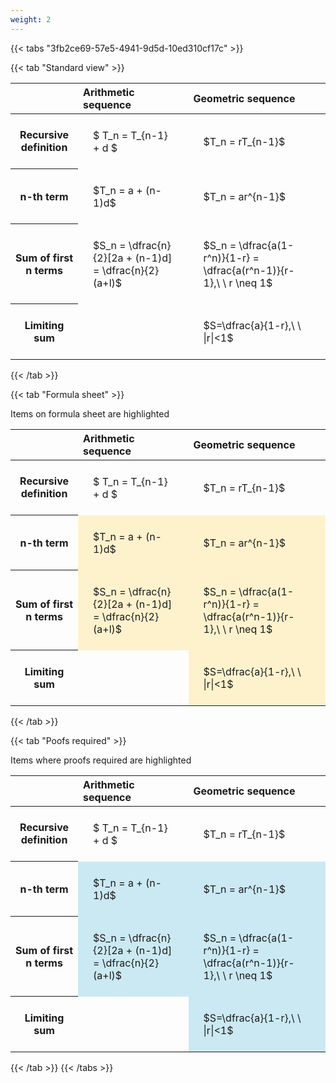 ```yaml
---
weight: 2
---
```


{{< tabs "3fb2ce69-57e5-4941-9d5d-10ed310cf17c" >}}

{{< tab "Standard view" >}}

<style type="text/css">
#T_4dcc3 th.col_heading {
  text-align: left;
  font-size: 1em;
}
#T_4dcc3 td {
  text-align: left;
  font-size: 1em;
  padding: 1.5em;
}
</style>
<table id="T_4dcc3">
  <thead>
    <tr>
      <th class="blank level0" >&nbsp;</th>
      <th id="T_4dcc3_level0_col0" class="col_heading level0 col0" >Arithmetic sequence</th>
      <th id="T_4dcc3_level0_col1" class="col_heading level0 col1" >Geometric sequence</th>
    </tr>
  </thead>
  <tbody>
    <tr>
      <th id="T_4dcc3_level0_row0" class="row_heading level0 row0" >Recursive definition</th>
      <td id="T_4dcc3_row0_col0" class="data row0 col0" >$ T_n = T_{n-1} + d $</td>
      <td id="T_4dcc3_row0_col1" class="data row0 col1" >$T_n = rT_{n-1}$</td>
    </tr>
    <tr>
      <th id="T_4dcc3_level0_row1" class="row_heading level0 row1" >n-th term</th>
      <td id="T_4dcc3_row1_col0" class="data row1 col0" >$T_n = a + (n-1)d$</td>
      <td id="T_4dcc3_row1_col1" class="data row1 col1" >$T_n = ar^{n-1}$</td>
    </tr>
    <tr>
      <th id="T_4dcc3_level0_row2" class="row_heading level0 row2" >Sum of first n terms</th>
      <td id="T_4dcc3_row2_col0" class="data row2 col0" >$S_n = \dfrac{n}{2}[2a + (n-1)d] = \dfrac{n}{2}(a+l)$</td>
      <td id="T_4dcc3_row2_col1" class="data row2 col1" >$S_n = \dfrac{a(1-r^n)}{1-r} = \dfrac{a(r^n-1)}{r-1},\ \  r \neq 1$</td>
    </tr>
    <tr>
      <th id="T_4dcc3_level0_row3" class="row_heading level0 row3" >Limiting sum</th>
      <td id="T_4dcc3_row3_col0" class="data row3 col0" ></td>
      <td id="T_4dcc3_row3_col1" class="data row3 col1" >$S=\dfrac{a}{1-r},\ \ |r|<1$</td>
    </tr>
  </tbody>
</table>
{{< /tab >}}

{{< tab "Formula sheet" >}}

Items on formula sheet are highlighted 
<br>
<style type="text/css">
#T_500aa th.col_heading {
  text-align: left;
  font-size: 1em;
}
#T_500aa td {
  text-align: left;
  font-size: 1em;
  padding: 1.5em;
}
#T_500aa_row0_col0, #T_500aa_row0_col1, #T_500aa_row3_col0 {
  background-color: rgba(0,0,0,0);
}
#T_500aa_row1_col0, #T_500aa_row1_col1, #T_500aa_row2_col0, #T_500aa_row2_col1, #T_500aa_row3_col1 {
  background-color: rgba(255,194,10, 0.2);
}
</style>
<table id="T_500aa">
  <thead>
    <tr>
      <th class="blank level0" >&nbsp;</th>
      <th id="T_500aa_level0_col0" class="col_heading level0 col0" >Arithmetic sequence</th>
      <th id="T_500aa_level0_col1" class="col_heading level0 col1" >Geometric sequence</th>
    </tr>
  </thead>
  <tbody>
    <tr>
      <th id="T_500aa_level0_row0" class="row_heading level0 row0" >Recursive definition</th>
      <td id="T_500aa_row0_col0" class="data row0 col0" >$ T_n = T_{n-1} + d $</td>
      <td id="T_500aa_row0_col1" class="data row0 col1" >$T_n = rT_{n-1}$</td>
    </tr>
    <tr>
      <th id="T_500aa_level0_row1" class="row_heading level0 row1" >n-th term</th>
      <td id="T_500aa_row1_col0" class="data row1 col0" >$T_n = a + (n-1)d$</td>
      <td id="T_500aa_row1_col1" class="data row1 col1" >$T_n = ar^{n-1}$</td>
    </tr>
    <tr>
      <th id="T_500aa_level0_row2" class="row_heading level0 row2" >Sum of first n terms</th>
      <td id="T_500aa_row2_col0" class="data row2 col0" >$S_n = \dfrac{n}{2}[2a + (n-1)d] = \dfrac{n}{2}(a+l)$</td>
      <td id="T_500aa_row2_col1" class="data row2 col1" >$S_n = \dfrac{a(1-r^n)}{1-r} = \dfrac{a(r^n-1)}{r-1},\ \  r \neq 1$</td>
    </tr>
    <tr>
      <th id="T_500aa_level0_row3" class="row_heading level0 row3" >Limiting sum</th>
      <td id="T_500aa_row3_col0" class="data row3 col0" ></td>
      <td id="T_500aa_row3_col1" class="data row3 col1" >$S=\dfrac{a}{1-r},\ \ |r|<1$</td>
    </tr>
  </tbody>
</table>
{{< /tab >}}

{{< tab "Poofs required" >}}

Items where proofs required are highlighted 
<br>
<style type="text/css">
#T_9f63c th.col_heading {
  text-align: left;
  font-size: 1em;
}
#T_9f63c td {
  text-align: left;
  font-size: 1em;
  padding: 1.5em;
}
#T_9f63c_row0_col0, #T_9f63c_row0_col1, #T_9f63c_row3_col0 {
  background-color: rgba(0,0,0,0);
}
#T_9f63c_row1_col0, #T_9f63c_row1_col1, #T_9f63c_row2_col0, #T_9f63c_row2_col1, #T_9f63c_row3_col1 {
  background-color: rgba(0,150,200, 0.2);
}
</style>
<table id="T_9f63c">
  <thead>
    <tr>
      <th class="blank level0" >&nbsp;</th>
      <th id="T_9f63c_level0_col0" class="col_heading level0 col0" >Arithmetic sequence</th>
      <th id="T_9f63c_level0_col1" class="col_heading level0 col1" >Geometric sequence</th>
    </tr>
  </thead>
  <tbody>
    <tr>
      <th id="T_9f63c_level0_row0" class="row_heading level0 row0" >Recursive definition</th>
      <td id="T_9f63c_row0_col0" class="data row0 col0" >$ T_n = T_{n-1} + d $</td>
      <td id="T_9f63c_row0_col1" class="data row0 col1" >$T_n = rT_{n-1}$</td>
    </tr>
    <tr>
      <th id="T_9f63c_level0_row1" class="row_heading level0 row1" >n-th term</th>
      <td id="T_9f63c_row1_col0" class="data row1 col0" >$T_n = a + (n-1)d$</td>
      <td id="T_9f63c_row1_col1" class="data row1 col1" >$T_n = ar^{n-1}$</td>
    </tr>
    <tr>
      <th id="T_9f63c_level0_row2" class="row_heading level0 row2" >Sum of first n terms</th>
      <td id="T_9f63c_row2_col0" class="data row2 col0" >$S_n = \dfrac{n}{2}[2a + (n-1)d] = \dfrac{n}{2}(a+l)$</td>
      <td id="T_9f63c_row2_col1" class="data row2 col1" >$S_n = \dfrac{a(1-r^n)}{1-r} = \dfrac{a(r^n-1)}{r-1},\ \  r \neq 1$</td>
    </tr>
    <tr>
      <th id="T_9f63c_level0_row3" class="row_heading level0 row3" >Limiting sum</th>
      <td id="T_9f63c_row3_col0" class="data row3 col0" ></td>
      <td id="T_9f63c_row3_col1" class="data row3 col1" >$S=\dfrac{a}{1-r},\ \ |r|<1$</td>
    </tr>
  </tbody>
</table>
{{< /tab >}}
{{< /tabs >}}